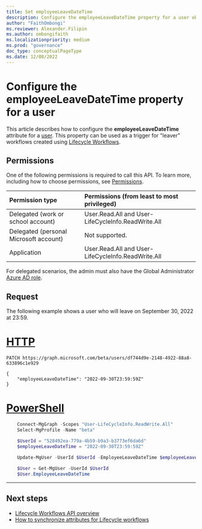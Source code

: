 ```yaml
---
title: Set employeeLeaveDateTime
description: Configure the employeeLeaveDateTime property for a user object using Microsoft Graph. 
author: "FaithOmbongi"
ms.reviewer: Alexander.Filipin
ms.author: ombongifaith
ms.localizationpriority: medium
ms.prod: "governance"
doc_type: conceptualPageType
ms.date: 12/08/2022
---
```


# Configure the employeeLeaveDateTime property for a user

This article describes how to configure the **employeeLeaveDateTime** attribute for a [user](/graph/api/resources/user?view=graph-rest-beta&preserve-view=true). This property can be used as a trigger for "leaver" workflows created using [Lifecycle Workflows](/graph/api/resources/identitygovernance-lifecycleworkflows-overview).

## Permissions

One of the following permissions is required to call this API. To learn more, including how to choose permissions, see [Permissions](/graph/permissions-reference).

|Permission type|Permissions (from least to most privileged)|
|:---|:---|
|Delegated (work or school account)|User.Read.All and User-LifeCycleInfo.ReadWrite.All |
|Delegated (personal Microsoft account)|Not supported.|
|Application|User.Read.All and User-LifeCycleInfo.ReadWrite.All|

For delegated scenarios, the admin must also have the Global Administrator [Azure AD role](/azure/active-directory/users-groups-roles/directory-assign-admin-roles#available-roles).

## Request

The following example shows a user who will leave on September 30, 2022 at 23:59.

# [HTTP](#tab/http)

```http
PATCH https://graph.microsoft.com/beta/users/df744d9e-2148-4922-88a8-633896c1e929

{
    "employeeLeaveDateTime": "2022-09-30T23:59:59Z"
}
```

# [PowerShell](#tab/powershell)

```powershell    
    Connect-MgGraph -Scopes "User-LifeCycleInfo.ReadWrite.All"
    Select-MgProfile -Name "beta"

    $UserId = "528492ea-779a-4b59-b9a3-b3773ef6da6d"
    $employeeLeaveDateTime = "2022-09-30T23:59:59Z"
    
    Update-MgUser -UserId $UserId -EmployeeLeaveDateTime $employeeLeaveDateTime

    $User = Get-MgUser -UserId $UserId
    $User.EmployeeLeaveDateTime
 ```
---

## Next steps

- [Lifecycle Workflows API overview](/graph/api/resources/identitygovernance-lifecycleworkflows-overview)
- [How to synchronize attributes for Lifecycle workflows](/azure/active-directory/governance/how-to-lifecycle-workflow-sync-attributes)
